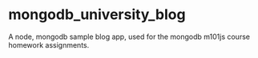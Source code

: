 # mongodb_university_blog
A node, mongodb sample blog app, used for the mongodb m101js course homework assignments.

